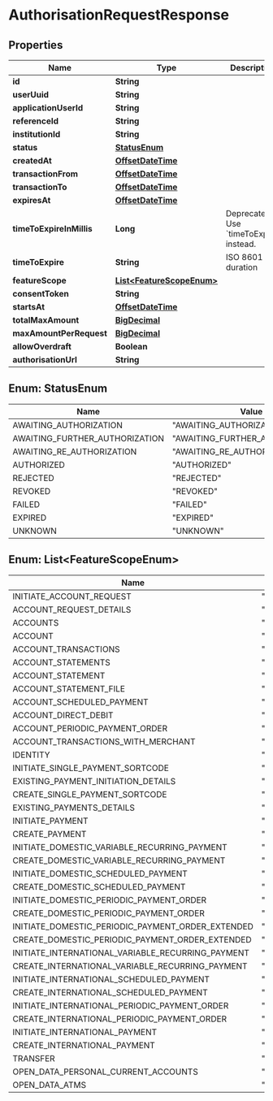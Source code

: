 
# AuthorisationRequestResponse

## Properties
Name | Type | Description | Notes
------------ | ------------- | ------------- | -------------
**id** | **String** |  |  [optional]
**userUuid** | **String** |  |  [optional]
**applicationUserId** | **String** |  |  [optional]
**referenceId** | **String** |  |  [optional]
**institutionId** | **String** |  |  [optional]
**status** | [**StatusEnum**](#StatusEnum) |  |  [optional]
**createdAt** | [**OffsetDateTime**](OffsetDateTime.md) |  |  [optional]
**transactionFrom** | [**OffsetDateTime**](OffsetDateTime.md) |  |  [optional]
**transactionTo** | [**OffsetDateTime**](OffsetDateTime.md) |  |  [optional]
**expiresAt** | [**OffsetDateTime**](OffsetDateTime.md) |  |  [optional]
**timeToExpireInMillis** | **Long** | Deprecated. Use &#x60;timeToExpire&#x60; instead. |  [optional]
**timeToExpire** | **String** | ISO 8601 duration |  [optional]
**featureScope** | [**List&lt;FeatureScopeEnum&gt;**](#List&lt;FeatureScopeEnum&gt;) |  |  [optional]
**consentToken** | **String** |  |  [optional]
**startsAt** | [**OffsetDateTime**](OffsetDateTime.md) |  |  [optional]
**totalMaxAmount** | [**BigDecimal**](BigDecimal.md) |  |  [optional]
**maxAmountPerRequest** | [**BigDecimal**](BigDecimal.md) |  |  [optional]
**allowOverdraft** | **Boolean** |  |  [optional]
**authorisationUrl** | **String** |  |  [optional]


<a name="StatusEnum"></a>
## Enum: StatusEnum
Name | Value
---- | -----
AWAITING_AUTHORIZATION | &quot;AWAITING_AUTHORIZATION&quot;
AWAITING_FURTHER_AUTHORIZATION | &quot;AWAITING_FURTHER_AUTHORIZATION&quot;
AWAITING_RE_AUTHORIZATION | &quot;AWAITING_RE_AUTHORIZATION&quot;
AUTHORIZED | &quot;AUTHORIZED&quot;
REJECTED | &quot;REJECTED&quot;
REVOKED | &quot;REVOKED&quot;
FAILED | &quot;FAILED&quot;
EXPIRED | &quot;EXPIRED&quot;
UNKNOWN | &quot;UNKNOWN&quot;


<a name="List<FeatureScopeEnum>"></a>
## Enum: List&lt;FeatureScopeEnum&gt;
Name | Value
---- | -----
INITIATE_ACCOUNT_REQUEST | &quot;INITIATE_ACCOUNT_REQUEST&quot;
ACCOUNT_REQUEST_DETAILS | &quot;ACCOUNT_REQUEST_DETAILS&quot;
ACCOUNTS | &quot;ACCOUNTS&quot;
ACCOUNT | &quot;ACCOUNT&quot;
ACCOUNT_TRANSACTIONS | &quot;ACCOUNT_TRANSACTIONS&quot;
ACCOUNT_STATEMENTS | &quot;ACCOUNT_STATEMENTS&quot;
ACCOUNT_STATEMENT | &quot;ACCOUNT_STATEMENT&quot;
ACCOUNT_STATEMENT_FILE | &quot;ACCOUNT_STATEMENT_FILE&quot;
ACCOUNT_SCHEDULED_PAYMENT | &quot;ACCOUNT_SCHEDULED_PAYMENT&quot;
ACCOUNT_DIRECT_DEBIT | &quot;ACCOUNT_DIRECT_DEBIT&quot;
ACCOUNT_PERIODIC_PAYMENT_ORDER | &quot;ACCOUNT_PERIODIC_PAYMENT_ORDER&quot;
ACCOUNT_TRANSACTIONS_WITH_MERCHANT | &quot;ACCOUNT_TRANSACTIONS_WITH_MERCHANT&quot;
IDENTITY | &quot;IDENTITY&quot;
INITIATE_SINGLE_PAYMENT_SORTCODE | &quot;INITIATE_SINGLE_PAYMENT_SORTCODE&quot;
EXISTING_PAYMENT_INITIATION_DETAILS | &quot;EXISTING_PAYMENT_INITIATION_DETAILS&quot;
CREATE_SINGLE_PAYMENT_SORTCODE | &quot;CREATE_SINGLE_PAYMENT_SORTCODE&quot;
EXISTING_PAYMENTS_DETAILS | &quot;EXISTING_PAYMENTS_DETAILS&quot;
INITIATE_PAYMENT | &quot;INITIATE_PAYMENT&quot;
CREATE_PAYMENT | &quot;CREATE_PAYMENT&quot;
INITIATE_DOMESTIC_VARIABLE_RECURRING_PAYMENT | &quot;INITIATE_DOMESTIC_VARIABLE_RECURRING_PAYMENT&quot;
CREATE_DOMESTIC_VARIABLE_RECURRING_PAYMENT | &quot;CREATE_DOMESTIC_VARIABLE_RECURRING_PAYMENT&quot;
INITIATE_DOMESTIC_SCHEDULED_PAYMENT | &quot;INITIATE_DOMESTIC_SCHEDULED_PAYMENT&quot;
CREATE_DOMESTIC_SCHEDULED_PAYMENT | &quot;CREATE_DOMESTIC_SCHEDULED_PAYMENT&quot;
INITIATE_DOMESTIC_PERIODIC_PAYMENT_ORDER | &quot;INITIATE_DOMESTIC_PERIODIC_PAYMENT_ORDER&quot;
CREATE_DOMESTIC_PERIODIC_PAYMENT_ORDER | &quot;CREATE_DOMESTIC_PERIODIC_PAYMENT_ORDER&quot;
INITIATE_DOMESTIC_PERIODIC_PAYMENT_ORDER_EXTENDED | &quot;INITIATE_DOMESTIC_PERIODIC_PAYMENT_ORDER_EXTENDED&quot;
CREATE_DOMESTIC_PERIODIC_PAYMENT_ORDER_EXTENDED | &quot;CREATE_DOMESTIC_PERIODIC_PAYMENT_ORDER_EXTENDED&quot;
INITIATE_INTERNATIONAL_VARIABLE_RECURRING_PAYMENT | &quot;INITIATE_INTERNATIONAL_VARIABLE_RECURRING_PAYMENT&quot;
CREATE_INTERNATIONAL_VARIABLE_RECURRING_PAYMENT | &quot;CREATE_INTERNATIONAL_VARIABLE_RECURRING_PAYMENT&quot;
INITIATE_INTERNATIONAL_SCHEDULED_PAYMENT | &quot;INITIATE_INTERNATIONAL_SCHEDULED_PAYMENT&quot;
CREATE_INTERNATIONAL_SCHEDULED_PAYMENT | &quot;CREATE_INTERNATIONAL_SCHEDULED_PAYMENT&quot;
INITIATE_INTERNATIONAL_PERIODIC_PAYMENT_ORDER | &quot;INITIATE_INTERNATIONAL_PERIODIC_PAYMENT_ORDER&quot;
CREATE_INTERNATIONAL_PERIODIC_PAYMENT_ORDER | &quot;CREATE_INTERNATIONAL_PERIODIC_PAYMENT_ORDER&quot;
INITIATE_INTERNATIONAL_PAYMENT | &quot;INITIATE_INTERNATIONAL_PAYMENT&quot;
CREATE_INTERNATIONAL_PAYMENT | &quot;CREATE_INTERNATIONAL_PAYMENT&quot;
TRANSFER | &quot;TRANSFER&quot;
OPEN_DATA_PERSONAL_CURRENT_ACCOUNTS | &quot;OPEN_DATA_PERSONAL_CURRENT_ACCOUNTS&quot;
OPEN_DATA_ATMS | &quot;OPEN_DATA_ATMS&quot;




